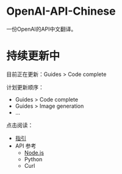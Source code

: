 # OpenAI-API-Chinese
一份OpenAI的API中文翻译。

# 持续更新中
目前正在更新：Guides > Code complete

计划更新顺序：
- Guides > Code complete
- Guides > Image generation
- ...

点击阅读：
- [指引](./%E6%8C%87%E5%BC%95.md)
- API 参考
  - [Node.js](./API%E5%8F%82%E8%80%83/API%E5%8F%82%E8%80%83-node.js.md) 
  - Python
  - Curl